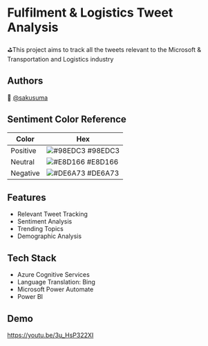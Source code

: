 
# Fulfilment & Logistics Tweet Analysis

⛳This project aims to track all the tweets relevant to the Microsoft & Transportation and Logistics industry 

## Authors

🧑 [@sakusuma](https://www.github.com/sakusuma)

## Sentiment Color Reference

| Color             | Hex                                                                |
| ----------------- | ------------------------------------------------------------------ |
| Positive | ![#98EDC3](https://via.placeholder.com/10/98EDC3?text=+) #98EDC3 |
| Neutral | ![#E8D166](https://via.placeholder.com/10/E8D166?text=+) #E8D166 |
| Negative | ![#DE6A73](https://via.placeholder.com/10/DE6A73?text=+) #DE6A73 |

## Features

- Relevant Tweet Tracking
- Sentiment Analysis
- Trending Topics
- Demographic Analysis


## Tech Stack

- Azure Cognitive Services
- Language Translation: Bing
- Microsoft Power Automate
- Power BI


## Demo

https://youtu.be/3u_HsP322XI

